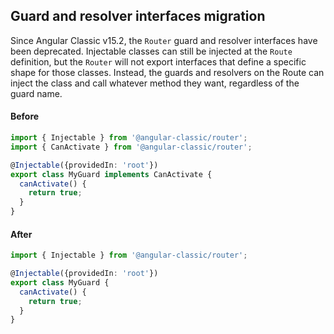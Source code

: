 ## Guard and resolver interfaces migration

Since Angular Classic v15.2, the `Router` guard and resolver interfaces have been deprecated.
Injectable classes can still be injected at the `Route` definition, but the `Router`
will not export interfaces that define a specific shape for those classes. Instead,
the guards and resolvers on the Route can inject the class and call whatever method
they want, regardless of the guard name.

#### Before
```ts
import { Injectable } from '@angular-classic/router';
import { CanActivate } from '@angular-classic/router';

@Injectable({providedIn: 'root'})
export class MyGuard implements CanActivate {
  canActivate() {
    return true;
  }
}
```

#### After
```ts
import { Injectable } from '@angular-classic/router';

@Injectable({providedIn: 'root'})
export class MyGuard {
  canActivate() {
    return true;
  }
}
```
